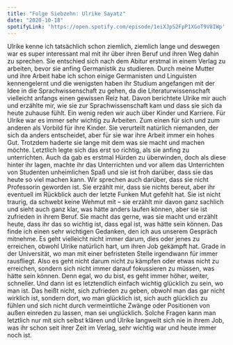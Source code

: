 ```yaml
---
title: "Folge Siebzehn: Ulrike Sayatz"
date: "2020-10-18"
spotifyLink: 'https://open.spotify.com/episode/1eiXJpS2FpP1XGoT9V8IWp'
---
```

Ulrike kenne ich tatsächlich schon ziemlich, ziemlich lange und deswegen war es super interessant mal mit ihr über ihren Beruf und ihren Weg dahin zu sprechen. 
Sie entschied sich nach dem Abitur erstmal in einem Verlag zu arbeiten, bevor sie anfing Germanistik zu studieren. Durch meine Mutter und ihre Arbeit habe ich schon einige Germanisten und Linguisten kennengelernt und die wenigsten haben ihr Studium angefangen mit der Idee in die Sprachwissenschaft zu gehen, da die Literaturwissenschaft vielleicht anfangs einen gewissen Reiz hat. 
Davon berichtete Ulrike mir auch und erzählte mir, wie sie zur Sprachwissenschaft kam und dass sie sich da heute zuhause fühlt. Ein wenig reden wir auch über Kinder und Karriere. 
Für Ulrike war es immer sehr wichtig zu Arbeiten. Zum einen für sich und zum anderen als Vorbild für ihre Kinder. Sie verurteilt natürlich niemanden, der sich da anders entscheidet, aber für sie war ihre Arbeit immer ein hohes Gut.
Trotzdem haderte sie lange mit dem was sie macht und machen möchte. Letztlich legte sich das erst so richtig, als sie anfing zu unterrichten. 
Auch da gab es erstmal Hürden zu überwinden, doch als diese hinter ihr lagen, machte ihr das Unterrichten und vor allem das Unterrichten von Studenten unheimlichen Spaß und sie ist froh darüber, dass sie das heute so viel machen kann. 
Wir sprechen auch darüber, dass sie nicht Professorin geworden ist. Sie erzählt mir, dass sie nichts bereut, aber ihr eventuell im Rückblick auch der letzte Funken Mut gefehlt hat. 
Sie ist nicht traurig, da schwebt keine Wehmut mit – sie erzählt mir davon ganz sachlich und sieht auch ganz klar, was hätte anders laufen können, aber sie ist zufrieden in ihrem Beruf. 
Sie macht das gerne, was sie macht und erzählt heute, dass ihr das so wichtig ist, dass egal ist, was hätte sein können. 
Das finde ich einen sehr wichtigen Gedanken, den ich aus unserem Gespräch mitnehme. Es geht vielleicht nicht immer darum, dies oder jenes zu erreichen, obwohl Ulrike natürlich hart, um ihren Job gekämpft hat. 
Grade in der Universität, wo man mit einer befristeten Stelle irgendwann für immer rausfliegt. Also es geht nicht darum nicht zu kämpfen oder etwas nicht zu erreichen, sondern sich nicht immer darauf fokussieren zu müssen, was hätte sein können. 
Denn egal, wo du bist, es geht immer höher, weiter, schneller. Und dann ist es letztendlich einfach wichtig glücklich zu sein, wo man ist. 
Das heißt nicht, sich zufrieden zu geben, obwohl man das gar nicht wirklich ist, sondern dort, wo man glücklich ist, sich auch glücklich zu fühlen und sich nicht durch vermeintliche Zwänge oder Positionen von außen einreden zu lassen, man sei unglücklich.
Solche Fragen kann man letztlich nur mit sich selbst klären und Ulrike langweilt sich nie in ihrem Job, was ihr schon seit ihrer Zeit im Verlag, sehr wichtig war und heute immer noch ist. 
